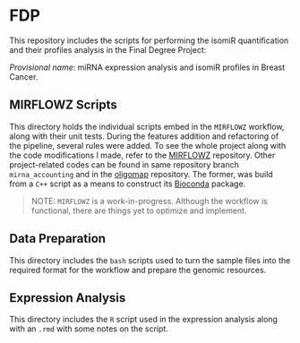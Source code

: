 # FDP

This repository includes the scripts for performing the isomiR quantification
and their profiles analysis  in the Final Degree Project: 

_Provisional name_: miRNA expression analysis and isomiR profiles in Breast
Cancer.

## MIRFLOWZ Scripts

This directory holds the individual scripts embed in the `MIRFLOWZ` workflow,
along with their unit tests. During the features addition and refactoring of
the pipeline, several rules were added. To see the whole project along with
the code modifications I made, refer to the [MIRFLOWZ][mirflowz] repository.
Other project-related codes can be found in same repository branch
`mirna_accounting` and in the [oligomap][oligomap] repository. The former, was
build from a `C++` script as a means to construct its [Bioconda][bioconda]
package.

> NOTE: `MIRFLOWZ` is a work-in-progress. Although the workflow is functional,
there are things yet to optimize and implement.


## Data Preparation

This directory includes the `bash` scripts used to turn the sample files into
the required format for the workflow and prepare the genomic resources.


## Expression Analysis

This directory includes the `R` script used in the expression analysis along
with an `.rmd` with some notes on the script.

[bioconda]: <https://bioconda.github.io>
[mirflowz]: <https://github.com/zavolanlab/mirflowz>
[oligomap]: <https://github.com/zavolanlab/oligomap>
